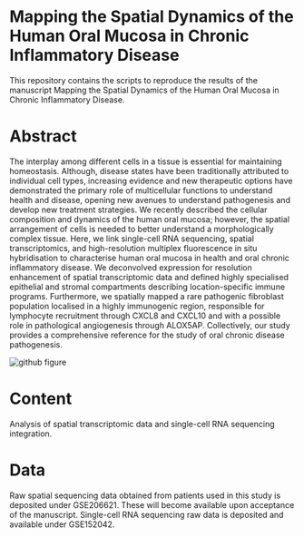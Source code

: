 # Mapping the Spatial Dynamics of the Human Oral Mucosa in Chronic Inflammatory Disease

This repository contains the scripts to reproduce the results of the manuscript Mapping the Spatial Dynamics of the Human Oral Mucosa in Chronic Inflammatory Disease.

# Abstract
The interplay among different cells in a tissue is essential for maintaining homeostasis. Although, disease states have been traditionally attributed to individual cell types, increasing evidence and new therapeutic options have demonstrated the primary role of multicellular functions to understand health and disease, opening new avenues to understand pathogenesis and develop new treatment strategies.  We recently described the cellular composition and dynamics of the human oral mucosa; however, the spatial arrangement of cells is needed to better understand a morphologically complex tissue. Here, we link single-cell RNA sequencing, spatial transcriptomics, and high-resolution multiplex fluorescence in situ hybridisation to characterise human oral mucosa in health and oral chronic inflammatory disease. We deconvolved expression for resolution enhancement of spatial transcriptomic data and defined highly specialised epithelial and stromal compartments describing location-specific immune programs. Furthermore, we spatially mapped a rare pathogenic fibroblast population localised in a highly immunogenic region, responsible for lymphocyte recruitment through CXCL8 and CXCL10 and with a possible role in pathological angiogenesis through ALOX5AP. Collectively, our study provides a comprehensive reference for the study of oral chronic disease pathogenesis.

![github figure](https://user-images.githubusercontent.com/41868248/177250736-8ccad5a5-6580-4937-8193-84786838a550.png)


# Content
Analysis of spatial transcriptomic data and single-cell RNA sequencing integration.

# Data
Raw spatial sequencing data obtained from patients used in this study is deposited under GSE206621. These will become available upon acceptance of the manuscript. Single-cell RNA sequencing raw data is deposited and available under GSE152042.
